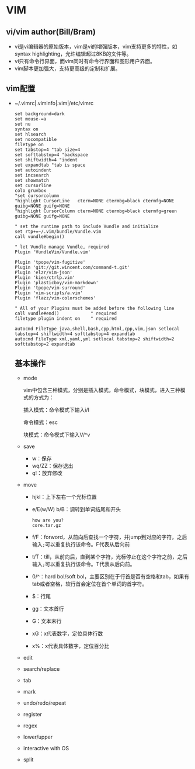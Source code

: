 # VIM

## vi/vim author(Bill/Bram)

* vi是vi编辑器的原始版本，vim是vi的增强版本，vim支持更多的特性，如 syntax highlighting，允许编辑超过8KB的文件等。
*  vi只有命令行界面，而vim同时有命令行界面和图形用户界面。
* vim脚本更加强大，支持更高级的定制和扩展。

## vim配置

* ~/.vimrc|.viminfo|.vim|/etc/vimrc

  ```shell
  set background=dark                                                                                        set mouse-=a
  set nu
  syntax on
  set hlsearch
  set nocompatible
  filetype on
  set tabstop=4 "tab size=4
  set softtabstop=4 "backspace
  set shiftwidth=4 "indent
  set expandtab "tab is space
  set autoindent
  set incsearch
  set showmatch
  set cursorline
  colo gruvbox
  "set cursorcolumn
  "highlight CursorLine   cterm=NONE ctermbg=black ctermfg=NONE guibg=NONE guifg=NONE
  "highlight CursorColumn cterm=NONE ctermbg=black ctermfg=green guibg=NONE guifg=NONE
  
  " set the runtime path to include Vundle and initialize
  set rtp+=~/.vim/bundle/Vundle.vim
  call vundle#begin()
  
  " let Vundle manage Vundle, required
  Plugin 'VundleVim/Vundle.vim'
  
  Plugin 'tpope/vim-fugitive'
  Plugin 'git://git.wincent.com/command-t.git'
  Plugin 'elzr/vim-json'
  Plugin 'kien/ctrlp.vim'
  Plugin 'plasticboy/vim-markdown'
  Plugin 'tpope/vim-surround'
  Plugin 'vim-scripts/a.vim'
  Plugin 'flazz/vim-colorschemes'
  
  " All of your Plugins must be added before the following line
  call vundle#end()            " required
  filetype plugin indent on    " required
  
  autocmd FileType java,shell,bash,cpp,html,cpp,vim,json setlocal tabstop=4 shiftwidth=4 softtabstop=4 expandtab
  autocmd FileType xml,yaml,yml setlocal tabstop=2 shiftwidth=2 softtabstop=2 expandtab
  
  ```

  ## 基本操作

  * mode

    vim中包含三种模式，分别是插入模式，命令模式，块模式，进入三种模式的方式为：

    插入模式：命令模式下输入i/I

    命令模式：esc

    块模式：命令模式下输入V/^v

  * save

    - w：保存
    - wq/ZZ：保存退出
    - q!：放弃修改

  * move

    * hjkl：上下左右一个光标位置

    * e/E(w/W) b/B：调转到单词结尾和开头

      ```shell
      how are you?
      core.tar.gz
      ```

    * f/F：forword，从前向后查找一个字符，并jump到对应的字符，之后输入`;`可以重复执行该命令。F代表从后向前

    * t/T：till，从前向后，直到某个字符，光标停止在这个字符之前，之后输入`;`可以重复执行该命令。T代表从后向前。

    * 0/^：hard bol/soft bol，主要区别在于行首是否有空格和tab，如果有tab或者空格，软行首会定位在首个单词的首字符。

    * $：行尾

    * gg：文本首行

    * G：文本末行

    * xG：x代表数字，定位具体行数

    * x%：x代表具体数字，定位百分比

  * edit

  * search/replace

  * tab

  * mark

  * undo/redo/repeat

  * register

  * regex

  * lower/upper

  * interactive with OS

  * split

    